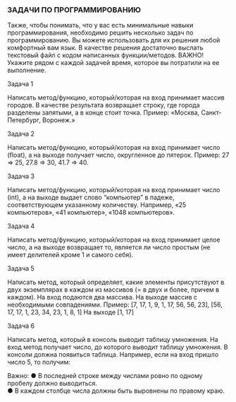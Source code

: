 ### ЗАДАЧИ ПО ПРОГРАММИРОВАНИЮ 
Также, чтобы понимать, что у вас есть минимальные навыки программирования, необходимо решить несколько задач по программированию.
Вы можете использовать для их решения любой комфортный вам язык. В качестве решения достаточно выслать текстовый файл с кодом написанных функции/методов.
ВАЖНО! Укажите рядом с каждой задачей время, которое вы потратили на ее выполнение.

Задача 1

Написать метод/функцию, который/которая на вход принимает массив городов. В качестве результата возвращает строку, где города разделены запятыми, а в конце стоит точка. 
Пример:
«Москва, Санкт-Петербург, Воронеж.» 

Задача 2

Написать метод/функцию, который/которая на вход принимает число (float), а на выходе получает число, округленное до пятерок.
Пример:
27 => 25, 27.8 => 30, 41.7 => 40.

Задача 3

Написать метод/функцию, который/которая на вход принимает число (int), а на выходе выдает слово “компьютер” в падеже, соответствующем указанному количеству. Например, «25 компьютеров», «41 компьютер», «1048 компьютеров».

Задача 4

Написать метод/функцию, который/которая на вход принимает целое число, а на выходе возвращает то, является ли число простым (не имеет делителей кроме 1 и самого себя).

Задача 5

Написать метод, который определяет, какие элементы присутствуют в двух экземплярах в каждом из массивов (= в двух и более, причем в каждом). На вход подаются два массива. На выходе массив с необходимыми совпадениями.
Пример:
[7, 17, 1, 9, 1, 17, 56, 56, 23], [56, 17, 17, 1, 23, 34, 23, 1, 8, 1]
На выходе [1, 17]

Задача 6

Написать метод, который в консоль выводит таблицу умножения. На вход метод получает число, до которого выводит таблицу умножения. В консоли должна появиться таблица. Например, если на вход пришло число 5, то получим:

Важно: 
●	В последней строке между числами ровно по одному пробелу должно выводиться.  
●	В каждом столбце числа должны быть выровнены по правому краю.
